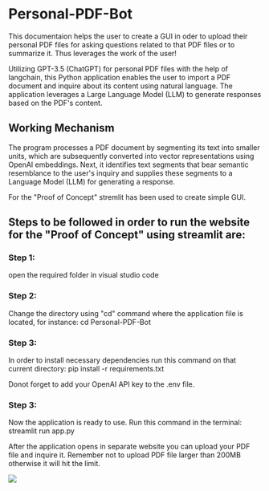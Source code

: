 # Personal-PDF-Bot
This documentaion helps the user to create a GUI in oder to upload their personal PDF files for asking questions related to that PDF files or to summarize it. Thus leverages the work of the user!

Utilizing GPT-3.5 (ChatGPT) for personal PDF files with the help of langchain, this Python application enables the user to import a PDF document and inquire about its content using natural language. The application leverages a Large Language Model (LLM) to generate responses based on the PDF's content.

## Working Mechanism
The program processes a PDF document by segmenting its text into smaller units, which are subsequently converted into vector representations using OpenAI embeddings. Next, it identifies text segments that bear semantic resemblance to the user's inquiry and supplies these segments to a Language Model (LLM) for generating a response.

For the "Proof of Concept" stremlit has been used to create simple GUI.

## Steps to be followed in order to run the website for the "Proof of Concept" using streamlit are:

### Step 1:
open the required folder in visual studio code

### Step 2:
Change the directory using "cd" command where the application file is located, for instance: cd Personal-PDF-Bot

### Step 3:
In order to install necessary dependencies run this command on that current directory: pip install -r requirements.txt

Donot forget to add your OpenAI API key to the .env file.

### Step 3:
Now the application is ready to use. Run this command in the terminal: streamlit run app.py

After the application opens in separate website you can upload your PDF file and inquire it. Remember not to upload PDF file larger than 200MB otherwise it will hit the limit.

![](GUI%50image.png)

